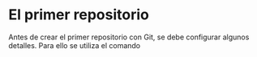 # El primer repositorio

Antes de crear el primer repositorio con Git, se debe configurar algunos detalles. Para ello se utiliza el comando

